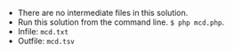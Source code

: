 + There are no intermediate files in this solution.
+ Run this solution from the command line. `$ php mcd.php`.
+ Infile: `mcd.txt`
+ Outfile: `mcd.tsv`